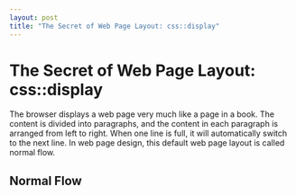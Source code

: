 ```yaml
---
layout: post
title: "The Secret of Web Page Layout: css::display"
---
```


The Secret of Web Page Layout: css::display
===

The browser displays a web page very much like a page in a book. The content is divided into paragraphs, and the content in each paragraph is arranged from left to right. When one line is full, it will automatically switch to the next line. In web page design, this default web page layout is called normal flow.

## Normal Flow
